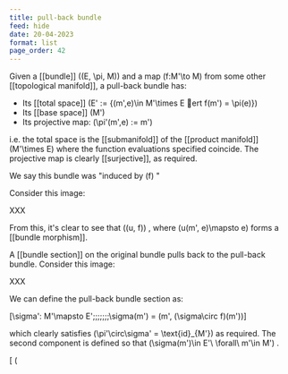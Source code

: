 ```yaml
---
title: pull-back bundle
feed: hide
date: 20-04-2023
format: list
page_order: 42
---
```



Given a [[bundle]]  \((E, \pi, M)\)  and a map  \(f:M'\to M\)  from some other [[topological manifold]], a pull-back bundle has:

- Its [[total space]]  \(E' := \{(m',e)\in M'\times E ert f(m') = \pi(e)\}\) 
- Its [[base space]]  \(M'\) 
- Its projective map:  \(\pi'(m',e) := m'\) 

i.e. the total space is the [[submanifold]] of the [[product manifold]]  \(M'\times E\)  where the function evaluations specified coincide. The projective map is clearly [[surjective]], as required.

We say this bundle was "induced by  \(f\) "

Consider this image:

XXX

From this, it's clear to see that  \((u, f)\) , where  \(u(m', e)\mapsto e\)  forms a [[bundle morphism]].

A [[bundle section]] on the original bundle pulls back to the pull-back bundle. Consider this image:

XXX

We can define the pull-back bundle section as: 

\[\sigma': M'\mapsto E'\;\;\;\;\;\;\;\sigma(m') = (m', (\sigma\circ f)(m'))\]

which clearly satisfies  \(\pi'\circ\sigma' = \text{id}_{M'}\)  as required. The second component is defined so that  \(\sigma(m')\in E'\ \forall\ m'\in M'\) .

\[ \(